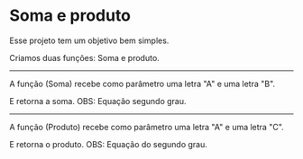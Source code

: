 # Soma e produto

Esse projeto tem um objetivo bem simples.

Criamos duas funções: Soma e produto.

------

A função (Soma) recebe como parâmetro uma letra "A" e uma letra "B".

E retorna a soma. OBS: Equação segundo grau.

------

A função (Produto) recebe como parâmetro uma letra "A" e uma letra "C".

E retorna o produto. OBS: Equação do segundo grau.